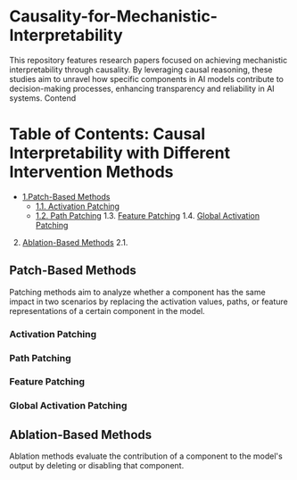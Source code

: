 # Causality-for-Mechanistic-Interpretability
This repository features research papers focused on achieving mechanistic interpretability through causality. By leveraging causal reasoning, these studies aim to unravel how specific components in AI models contribute to decision-making processes, enhancing transparency and reliability in AI systems.
Contend

# Table of Contents: Causal Interpretability with Different Intervention Methods

-  [1.Patch-Based Methods](#patch-based-methods)
   - [1.1. Activation Patching](##Activation-Patching)
   - [1.2. Path Patching](##Path-Patching)
    1.3. [Feature Patching](##Feature-Patching)
    1.4. [Global Activation Patching](##Global-Activation-Patching)
2. [Ablation-Based Methods](#ablation-based-methods)
    2.1.

## Patch-Based Methods
Patching methods aim to analyze whether a component has the same impact in two scenarios by replacing the activation values, paths, or feature representations of a certain component in the model.
### Activation Patching
### Path Patching
### Feature Patching
### Global Activation Patching
## Ablation-Based Methods
Ablation methods evaluate the contribution of a component to the model's output by deleting or disabling that component.


